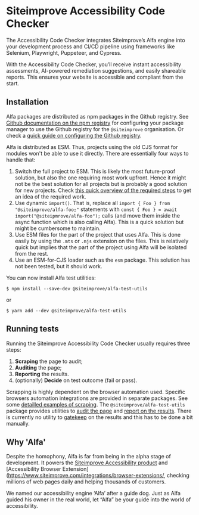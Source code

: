 # Siteimprove Accessibility Code Checker

The Accessibility Code Checker integrates Siteimprove’s Alfa engine into your development process and CI/CD pipeline using frameworks like Selenium, Playwright, Puppeteer, and Cypress.

With the Accessibility Code Checker, you’ll receive instant accessibility assessments, AI-powered remediation suggestions, and easily shareable reports. This ensures your website is accessible and compliant from the start.

## Installation

Alfa packages are distributed as npm packages in the Github registry. See [Github documentation on the npm registry](https://docs.github.com/en/packages/working-with-a-github-packages-registry/working-with-the-npm-registry#installing-a-package) for configuring your package manager to use the Github registry for the `@siteimprove` organisation. Or check a [quick guide on configuring the Github registry](github-registry.md).

Alfa is distributed as ESM. Thus, projects using the old CJS format for modules won't be able to use it directly. There are essentially four ways to handle that:

1. Switch the full project to ESM. This is likely the most future-proof solution, but also the one requiring most work upfront. Hence it might not be the best solution for all projects but is probably a good solution for new projects. Check [this quick overview of the required steps](https://gist.github.com/sindresorhus/a39789f98801d908bbc7ff3ecc99d99c) to get an idea of the required work.
2. Use dynamic `import()`. That is, replace all `import { Foo } from "@siteimprove/alfa-foo;"` statements with `const { Foo } = await import("@siteipmrove/alfa-foo");` calls (and move them inside the async function which is also calling Alfa). This is a quick solution but might be cumbersome to maintain.
3. Use ESM files for the part of the project that uses Alfa. This is done easily by using the `.mts` or `.mjs` extension on the files. This is relatively quick but implies that the part of the project using Alfa will be isolated from the rest.
4. Use an ESM-for-CJS loader such as the `esm` package. This solution has not been tested, but it should work.

You can now install Alfa test utilities:

```shell
$ npm install --save-dev @siteimprove/alfa-test-utils
```

or

```shell
$ yarn add --dev @siteimprove/alfa-test-utils
```

## Running tests

Running the Siteimprove Accessibility Code Checker usually requires three steps:

1. **Scraping** the page to audit;
2. **Auditing** the page;
3. **Reporting** the results.
4. (optionally) **Decide** on test outcome (fail or pass).

Scrapping is highly dependent on the browser automation used. Specific browsers automation integrations are provided in separate packages. See some [detailled examples of scraping](scraping/integrated.md). The `@siteimprove/alfa-test-utils` package provides utilities to [audit the page](auditing/auditing.md) and [report on the results](reporting/reporting.md). There is currently no utility to [gatekeep](./gatekeeping.md) on the results and this has to be done a bit manually.

## Why 'Alfa'

Despite the homophony, Alfa is far from being in the alpha stage of development. It powers the [Siteimprove Accessibility product](https://www.siteimprove.com/product/accessibility/) and [Accessibility Browser Extension](https://www.siteimprove.com/integrations/browser-extensions/, checking millions of web pages daily and helping thousands of customers.

We named our accessibility engine ‘Alfa’ after a guide dog. Just as Alfa guided his owner in the real world, let “Alfa” be your guide into the world of accessibility.
